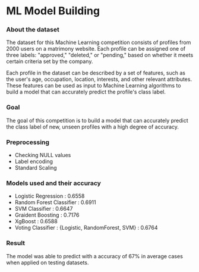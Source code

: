 # ML Model Building

### About the dataset
The dataset for this Machine Learning competition consists of profiles from 2000 users on a matrimony website. Each profile can be assigned one of three labels: "approved," "deleted," or "pending," based on whether it meets certain criteria set by the company.

Each profile in the dataset can be described by a set of features, such as the user's age, occupation, location, interests, and other relevant attributes. These features can be used as input to Machine Learning algorithms to build a model that can accurately predict the profile's class label.

### Goal
The goal of this competition is to build a model that can accurately predict the class label of new, unseen profiles with a high degree of accuracy.

### Preprocessing
* Checking NULL values
* Label encoding
* Standard Scaling

### Models used and their accuracy
* Logistic Regression : 0.6558
* Random Forest Classifier : 0.6911
* SVM Classifier : 0.6647
* Graident Boosting : 0.7176
* XgBoost : 0.6588
* Voting Classifier : {Logistic, RandomForest, SVM} : 0.6764

### Result
The model was able to predict with a accuracy of 67% in average cases when applied on testing datasets.  
